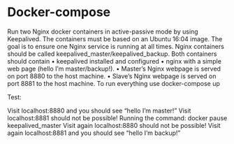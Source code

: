 # Docker-compose
Run two Nginx docker containers in active-passive mode by using Keepalived.
The containers must be based on an Ubuntu 16:04 image.
The goal is to ensure one Nginx service is running at all times.
Nginx containers should be called keepalived_master/keepalived_backup.
Both containers should contain
• keepalived installed and configured
• nginx with a simple web page (hello I’m master/backup!).
• Master’s Nginx webpage is served on port 8880 to the host machine.
• Slave’s Nginx webpage is served on port 8881 to the host machine.
To run everything use docker-compose up


Test:

Visit localhost:8880 and you should see “hello I’m master!”
Visit localhost:8881 should not be possible!
Running the command: docker pause keepalived_master
Visit again localhost:8880 should not be possible!
Visit again localhost:8881 and you should see “hello I’m backup!”
